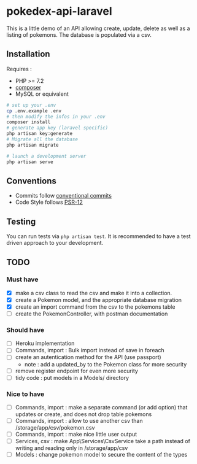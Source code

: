 # pokedex-api-laravel

This is a little demo of an API allowing create, update, delete as well as a listing of pokemons.
The database is populated via a csv. 

## Installation 
Requires : 
- PHP >= 7.2
- [composer](https://getcomposer.org/download/)
- MySQL or equivalent
```bash
# set up your .env
cp .env.example .env
# then modify the infos in your .env
composer install
# generate app key (laravel specific)
php artisan key:generate
# Migrate all the database
php artisan migrate

# launch a development server
php artisan serve
```
## Conventions 
- Commits follow [conventional commits](https://www.conventionalcommits.org/en/v1.0.0/)
- Code Style follows [PSR-12](https://www.php-fig.org/psr/psr-12/)

## Testing
You can run tests via `php artisan test`. It is recommended to have a test driven approach to your development.

## TODO 
### Must have
- [x] make a csv class to read the csv and make it into a collection.
- [x] create a Pokemon model, and the appropriate database migration
- [x] create an import command from the csv to the pokemons table
- [ ] create the PokemonController, with postman documentation
### Should have
- [ ] Heroku implementation
- [ ] Commands, import : Bulk import instead of save in foreach
- [ ] create an autentication method for the API (use passport)
    - note : add a updated_by to the Pokemon class for more security
- [ ] remove register endpoint for even more security
- [ ] tidy code : put models in a Models/ directory
### Nice to have
- [ ] Commands, import : make a separate command (or add option) that updates or create, and does not drop table pokemons
- [ ] Commands, import : allow to use another csv than /storage/app/csv/pokemon.csv
- [ ] Commands, import : make nice little user output
- [ ] Services, csv : make App\Services\CsvService take a path instead of writing and reading only in /storage/app/csv
- [ ] Models : change pokemon model to secure the content of the types